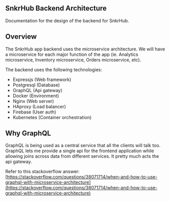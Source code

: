 ## SnkrHub Backend Architecture

Documentation for the design of the backend for SnkrHub.

## Overview

The SnkrHub app backend uses the microservice architecture. We will have a microservice for each major function of the app (ie. Analytics microservice, Inventory microservice, Orders microservice, etc).

The backend uses the following technologies:

- Expressjs (Web framework)
- Postgresql (Database)
- GraphQL (Api gateway)
- Docker (Environment)
- Nginx (Web server)
- HAproxy (Load balancer)
- Firebase (User auth)
- Kubernetes (Container orchestration)

## Why GraphQL

GraphQL is being used as a central service that all the clients will talk too. GraphQL lets me provide a single api for the frontend application while allowing joins across data from different services. It pretty much acts the api gateway.

Refer to this stackoverflow answer: [https://stackoverflow.com/questions/38071714/when-and-how-to-use-graphql-with-microservice-architecture](https://stackoverflow.com/questions/38071714/when-and-how-to-use-graphql-with-microservice-architecture)
